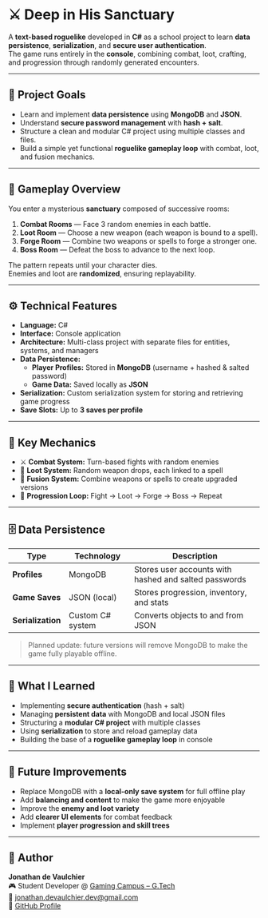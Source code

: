 # ⚔️ Deep in His Sanctuary

A **text-based roguelike** developed in **C#** as a school project to learn **data persistence**, **serialization**, and **secure user authentication**.  
The game runs entirely in the **console**, combining combat, loot, crafting, and progression through randomly generated encounters.

---

## 🎯 Project Goals

- Learn and implement **data persistence** using **MongoDB** and **JSON**.  
- Understand **secure password management** with **hash + salt**.  
- Structure a clean and modular C# project using multiple classes and files.  
- Build a simple yet functional **roguelike gameplay loop** with combat, loot, and fusion mechanics.

---

## 🧩 Gameplay Overview

You enter a mysterious **sanctuary** composed of successive rooms:

1. **Combat Rooms** — Face 3 random enemies in each battle.  
2. **Loot Room** — Choose a new weapon (each weapon is bound to a spell).  
3. **Forge Room** — Combine two weapons or spells to forge a stronger one.  
4. **Boss Room** — Defeat the boss to advance to the next loop.

The pattern repeats until your character dies.  
Enemies and loot are **randomized**, ensuring replayability.

---

## ⚙️ Technical Features

- **Language:** C#  
- **Interface:** Console application  
- **Architecture:** Multi-class project with separate files for entities, systems, and managers  
- **Data Persistence:**  
  - **Player Profiles:** Stored in **MongoDB** (username + hashed & salted password)  
  - **Game Data:** Saved locally as **JSON**  
- **Serialization:** Custom serialization system for storing and retrieving game progress  
- **Save Slots:** Up to **3 saves per profile**

---

## 🧠 Key Mechanics

- ⚔️ **Combat System:** Turn-based fights with random enemies  
- 💎 **Loot System:** Random weapon drops, each linked to a spell  
- 🔨 **Fusion System:** Combine weapons or spells to create upgraded versions  
- 🏰 **Progression Loop:** Fight → Loot → Forge → Boss → Repeat  

---

## 🗄️ Data Persistence

| Type | Technology | Description |
|------|-------------|-------------|
| **Profiles** | MongoDB | Stores user accounts with hashed and salted passwords |
| **Game Saves** | JSON (local) | Stores progression, inventory, and stats |
| **Serialization** | Custom C# system | Converts objects to and from JSON |

> Planned update: future versions will remove MongoDB to make the game fully playable offline.

---

## 🧠 What I Learned

- Implementing **secure authentication** (hash + salt)  
- Managing **persistent data** with MongoDB and local JSON files  
- Structuring a **modular C# project** with multiple classes  
- Using **serialization** to store and reload gameplay data  
- Building the base of a **roguelike gameplay loop** in console  

---

## 🔮 Future Improvements

- Replace MongoDB with a **local-only save system** for full offline play  
- Add **balancing and content** to make the game more enjoyable  
- Improve the **enemy and loot variety**  
- Add **clearer UI elements** for combat feedback  
- Implement **player progression and skill trees**

---

## 👤 Author

**Jonathan de Vaulchier**  
🎮 Student Developer @ [Gaming Campus – G.Tech](https://gamingcampus.fr/ecoles/ecole-developpeur-jeux-video-g-tech.html)  
📧 [jonathan.devaulchier.dev@gmail.com](mailto:jonathan.devaulchier.dev@gmail.com)  
🔗 [GitHub Profile](https://github.com/yumisakii)

